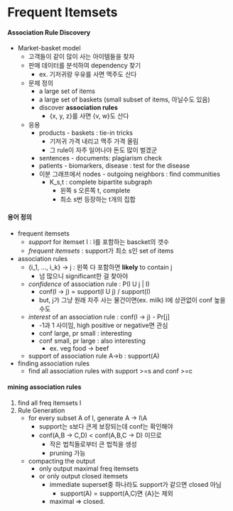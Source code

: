 # Frequent Itemsets

#### Association Rule Discovery

* Market-basket model
    * 고객들이 같이 많이 사는 아이템들을 찾자
    * 판매 데이터를 분석하여 dependency 찾기
        * ex. 기저귀랑 우유를 사면 맥주도 산다
    * 문제 정의
        * a large set of items
        * a large set of baskets (small subset of items, 아닐수도 있음)
        * discover **association rules**
            * {x, y, z}를 사면 {v, w}도 산다
    * 응용
        * products - baskets : tie-in tricks
            * 기저귀 가격 내리고 맥주 가격 올림
            * 그 rule이 자주 일어나야 돈도 많이 벌겠군
        * sentences - documents: plagiarism check
        * patients - biomarkers, disease : test for the disease
        * 이분 그래프에서 nodes - outgoing neighbors : find communities
            * K_s,t : complete bipartite subgraph
                * 왼쪽 s 오른쪽 t, complete
                * 최소 s번 등장하는 t개의 집합

#### 용어 정의

* frequent itemsets
    * *support* for itemset I : I를 포함하는 bascket의 갯수
    * *frequent itemsets* : support가 최소 s인 set of items
* association rules
    * {i_1, ..., i_k} -> j : 왼쪽 다 포함하면 **likely** to contain j
        * 넘 많으니 significant한 걸 찾아야
    * *confidence* of association rule : P(I U j | I)
        * conf(I -> j) = support(I U j) / support(I)
        * but, j가 그냥 원래 자주 사는 물건이면(ex. milk) I에 상관없이 conf 높을수도
    * *interest* of an association rule : conf(I -> j) - Pr[j]
        * -1과 1 사이임, high positive or negative면 관심
        * conf large, pr small : interesting
        * conf small, pr large : also interesting
            * ex. veg food -> beef
    * support of association rule A->b : support(A)
* finding association rules
    * find all association rules with support >=s and conf >=c

#### mining association rules

1. find all freq itemsets I
1. Rule Generation
    * for every subset A of I, generate A -> I\A
        * support는 s보다 큰게 보장되는데 conf는 확인해야
        * conf(A,B -> C,D) < conf(A,B,C -> D) 이므로
            * 작은 법칙들로부터 큰 법칙을 생성
            * pruning 가능
    * compacting the output
        * only output maximal freq itemsets
        * or only output closed itemsets
            * immediate superset중 하나라도 support가 같으면 closed 아님
                * support(A) = support(A,C)면 {A}는 제외
            * maximal => closed.
